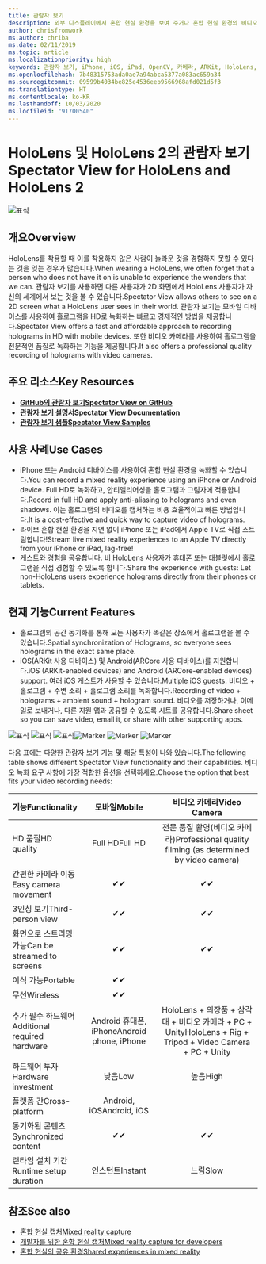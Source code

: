 ```yaml
---
title: 관람자 보기
description: 외부 디스플레이에서 혼합 현실 환경을 보여 주거나 혼합 현실 환경의 비디오를 녹화하는 수단으로 외부 디바이스에서 홀로그램을 시각화합니다.
author: chrisfromwork
ms.author: chriba
ms.date: 02/11/2019
ms.topic: article
ms.localizationpriority: high
keywords: 관람자 보기, iPhone, iOS, iPad, OpenCV, 카메라, ARKit, HoloLens, Mixed Reality, Mixed Reality Toolkit, 데모, 레코드
ms.openlocfilehash: 7b48315753ada0ae7a94abca5377a083ac659a34
ms.sourcegitcommit: 09599b4034be825e4536eeb9566968afd021d5f3
ms.translationtype: HT
ms.contentlocale: ko-KR
ms.lasthandoff: 10/03/2020
ms.locfileid: "91700540"
---
```

# <a name="spectator-view-for-hololens-and-hololens-2"></a><span data-ttu-id="bdd36-104">HoloLens 및 HoloLens 2의 관람자 보기</span><span class="sxs-lookup"><span data-stu-id="bdd36-104">Spectator View for HoloLens and HoloLens 2</span></span>

![표식](images/SpecViewPhoneHero.jpg)

## <a name="overview"></a><span data-ttu-id="bdd36-106">개요</span><span class="sxs-lookup"><span data-stu-id="bdd36-106">Overview</span></span>

<span data-ttu-id="bdd36-107">HoloLens를 착용할 때 이를 착용하지 않은 사람이 놀라운 것을 경험하지 못할 수 있다는 것을 잊는 경우가 많습니다.</span><span class="sxs-lookup"><span data-stu-id="bdd36-107">When wearing a HoloLens, we often forget that a person who does not have it on is unable to experience the wonders that we can.</span></span> <span data-ttu-id="bdd36-108">관람자 보기를 사용하면 다른 사용자가 2D 화면에서 HoloLens 사용자가 자신의 세계에서 보는 것을 볼 수 있습니다.</span><span class="sxs-lookup"><span data-stu-id="bdd36-108">Spectator View allows others to see on a 2D screen what a HoloLens user sees in their world.</span></span>
<span data-ttu-id="bdd36-109">관람자 보기는 모바일 디바이스를 사용하여 홀로그램을 HD로 녹화하는 빠르고 경제적인 방법을 제공합니다.</span><span class="sxs-lookup"><span data-stu-id="bdd36-109">Spectator View offers a fast and affordable approach to recording holograms in HD with mobile devices.</span></span> <span data-ttu-id="bdd36-110">또한 비디오 카메라를 사용하여 홀로그램을 전문적인 품질로 녹화하는 기능을 제공합니다.</span><span class="sxs-lookup"><span data-stu-id="bdd36-110">It also offers a professional quality recording of holograms with video cameras.</span></span>

## <a name="key-resources"></a><span data-ttu-id="bdd36-111">주요 리소스</span><span class="sxs-lookup"><span data-stu-id="bdd36-111">Key Resources</span></span>

* [<span data-ttu-id="bdd36-112">**GitHub의 관람자 보기**</span><span class="sxs-lookup"><span data-stu-id="bdd36-112">**Spectator View on GitHub**</span></span>](https://github.com/microsoft/MixedReality-SpectatorView)
* [<span data-ttu-id="bdd36-113">**관람자 보기 설명서**</span><span class="sxs-lookup"><span data-stu-id="bdd36-113">**Spectator View Documentation**</span></span>](https://microsoft.github.io/MixedReality-SpectatorView/README.html)
* [<span data-ttu-id="bdd36-114">**관람자 보기 샘플**</span><span class="sxs-lookup"><span data-stu-id="bdd36-114">**Spectator View Samples**</span></span>](https://github.com/microsoft/MixedReality-SpectatorView/tree/master/samples)

## <a name="use-cases"></a><span data-ttu-id="bdd36-115">사용 사례</span><span class="sxs-lookup"><span data-stu-id="bdd36-115">Use Cases</span></span>
* <span data-ttu-id="bdd36-116">iPhone 또는 Android 디바이스를 사용하여 혼합 현실 환경을 녹화할 수 있습니다.</span><span class="sxs-lookup"><span data-stu-id="bdd36-116">You can record a mixed reality experience using an iPhone or Android device.</span></span> <span data-ttu-id="bdd36-117">Full HD로 녹화하고, 안티앨리어싱을 홀로그램과 그림자에 적용합니다.</span><span class="sxs-lookup"><span data-stu-id="bdd36-117">Record in full HD and apply anti-aliasing to holograms and even shadows.</span></span> <span data-ttu-id="bdd36-118">이는 홀로그램의 비디오를 캡처하는 비용 효율적이고 빠른 방법입니다.</span><span class="sxs-lookup"><span data-stu-id="bdd36-118">It is a cost-effective and quick way to capture video of holograms.</span></span>
* <span data-ttu-id="bdd36-119">라이브 혼합 현실 환경을 지연 없이 iPhone 또는 iPad에서 Apple TV로 직접 스트림합니다!</span><span class="sxs-lookup"><span data-stu-id="bdd36-119">Stream live mixed reality experiences to an Apple TV directly from your iPhone or iPad, lag-free!</span></span>
* <span data-ttu-id="bdd36-120">게스트와 경험을 공유합니다. 비 HoloLens 사용자가 휴대폰 또는 태블릿에서 홀로그램을 직접 경험할 수 있도록 합니다.</span><span class="sxs-lookup"><span data-stu-id="bdd36-120">Share the experience with guests: Let non-HoloLens users experience holograms directly from their phones or tablets.</span></span>

## <a name="current-features"></a><span data-ttu-id="bdd36-121">현재 기능</span><span class="sxs-lookup"><span data-stu-id="bdd36-121">Current Features</span></span>

* <span data-ttu-id="bdd36-122">홀로그램의 공간 동기화를 통해 모든 사용자가 똑같은 장소에서 홀로그램을 볼 수 있습니다.</span><span class="sxs-lookup"><span data-stu-id="bdd36-122">Spatial synchronization of Holograms, so everyone sees holograms in the exact same place.</span></span>
* <span data-ttu-id="bdd36-123">iOS(ARKit 사용 디바이스) 및 Android(ARCore 사용 디바이스)를 지원합니다.</span><span class="sxs-lookup"><span data-stu-id="bdd36-123">iOS (ARKit-enabled devices) and Android (ARCore-enabled devices) support.</span></span>
<span data-ttu-id="bdd36-124">여러 iOS 게스트가 사용할 수 있습니다.</span><span class="sxs-lookup"><span data-stu-id="bdd36-124">Multiple iOS guests.</span></span>
<span data-ttu-id="bdd36-125">비디오 + 홀로그램 + 주변 소리 + 홀로그램 소리를 녹화합니다.</span><span class="sxs-lookup"><span data-stu-id="bdd36-125">Recording of video + holograms + ambient sound + hologram sound.</span></span>
<span data-ttu-id="bdd36-126">비디오를 저장하거나, 이메일로 보내거나, 다른 지원 앱과 공유할 수 있도록 시트를 공유합니다.</span><span class="sxs-lookup"><span data-stu-id="bdd36-126">Share sheet so you can save video, email it, or share with other supporting apps.</span></span>

<span data-ttu-id="bdd36-127">![표식](images/SpecViewPhoneDemo.jpg)
![표식](images/hololensspectatorview-500px.jpg) ![표식](images/spectatorview-300px.png)</span><span class="sxs-lookup"><span data-stu-id="bdd36-127">![Marker](images/SpecViewPhoneDemo.jpg)
![Marker](images/hololensspectatorview-500px.jpg) ![Marker](images/spectatorview-300px.png)</span></span>

<span data-ttu-id="bdd36-128">다음 표에는 다양한 관람자 보기 기능 및 해당 특성이 나와 있습니다.</span><span class="sxs-lookup"><span data-stu-id="bdd36-128">The following table shows different Spectator View functionality and their capabilities.</span></span> <span data-ttu-id="bdd36-129">비디오 녹화 요구 사항에 가장 적합한 옵션을 선택하세요.</span><span class="sxs-lookup"><span data-stu-id="bdd36-129">Choose the option that best fits your video recording needs:</span></span>

|      <span data-ttu-id="bdd36-130">기능</span><span class="sxs-lookup"><span data-stu-id="bdd36-130">Functionality</span></span>                                | <span data-ttu-id="bdd36-131">모바일</span><span class="sxs-lookup"><span data-stu-id="bdd36-131">Mobile</span></span>                  |                    <span data-ttu-id="bdd36-132">비디오 카메라</span><span class="sxs-lookup"><span data-stu-id="bdd36-132">Video Camera</span></span>              |
|--------------------------------------|:-----------------------:|:-------------------------------------------:|
| <span data-ttu-id="bdd36-133">HD 품질</span><span class="sxs-lookup"><span data-stu-id="bdd36-133">HD quality</span></span>                           |         <span data-ttu-id="bdd36-134">Full HD</span><span class="sxs-lookup"><span data-stu-id="bdd36-134">Full HD</span></span>         |        <span data-ttu-id="bdd36-135">전문 품질 촬영(비디오 카메라)</span><span class="sxs-lookup"><span data-stu-id="bdd36-135">Professional quality filming (as determined by video camera)</span></span>      |
| <span data-ttu-id="bdd36-136">간편한 카메라 이동</span><span class="sxs-lookup"><span data-stu-id="bdd36-136">Easy camera movement</span></span>                 |            <span data-ttu-id="bdd36-137">✔</span><span class="sxs-lookup"><span data-stu-id="bdd36-137">✔</span></span>            |                      <span data-ttu-id="bdd36-138">✔</span><span class="sxs-lookup"><span data-stu-id="bdd36-138">✔</span></span>                      |
| <span data-ttu-id="bdd36-139">3인칭 보기</span><span class="sxs-lookup"><span data-stu-id="bdd36-139">Third-person view</span></span>                    |            <span data-ttu-id="bdd36-140">✔</span><span class="sxs-lookup"><span data-stu-id="bdd36-140">✔</span></span>            |                      <span data-ttu-id="bdd36-141">✔</span><span class="sxs-lookup"><span data-stu-id="bdd36-141">✔</span></span>                      |
| <span data-ttu-id="bdd36-142">화면으로 스트리밍 가능</span><span class="sxs-lookup"><span data-stu-id="bdd36-142">Can be streamed to screens</span></span>           |            <span data-ttu-id="bdd36-143">✔</span><span class="sxs-lookup"><span data-stu-id="bdd36-143">✔</span></span>            |                      <span data-ttu-id="bdd36-144">✔</span><span class="sxs-lookup"><span data-stu-id="bdd36-144">✔</span></span>                      |
| <span data-ttu-id="bdd36-145">이식 가능</span><span class="sxs-lookup"><span data-stu-id="bdd36-145">Portable</span></span>                             |            <span data-ttu-id="bdd36-146">✔</span><span class="sxs-lookup"><span data-stu-id="bdd36-146">✔</span></span>            |                                             |
| <span data-ttu-id="bdd36-147">무선</span><span class="sxs-lookup"><span data-stu-id="bdd36-147">Wireless</span></span>                             |            <span data-ttu-id="bdd36-148">✔</span><span class="sxs-lookup"><span data-stu-id="bdd36-148">✔</span></span>            |                                             |
| <span data-ttu-id="bdd36-149">추가 필수 하드웨어</span><span class="sxs-lookup"><span data-stu-id="bdd36-149">Additional required hardware</span></span>         |     <span data-ttu-id="bdd36-150">Android 휴대폰, iPhone</span><span class="sxs-lookup"><span data-stu-id="bdd36-150">Android phone, iPhone</span></span>    | <span data-ttu-id="bdd36-151">HoloLens + 의장품 + 삼각대 + 비디오 카메라 + PC + Unity</span><span class="sxs-lookup"><span data-stu-id="bdd36-151">HoloLens + Rig + Tripod + Video Camera + PC + Unity</span></span> |
| <span data-ttu-id="bdd36-152">하드웨어 투자</span><span class="sxs-lookup"><span data-stu-id="bdd36-152">Hardware investment</span></span>                  |           <span data-ttu-id="bdd36-153">낮음</span><span class="sxs-lookup"><span data-stu-id="bdd36-153">Low</span></span>            |                     <span data-ttu-id="bdd36-154">높음</span><span class="sxs-lookup"><span data-stu-id="bdd36-154">High</span></span>                    |
| <span data-ttu-id="bdd36-155">플랫폼 간</span><span class="sxs-lookup"><span data-stu-id="bdd36-155">Cross-platform</span></span>                       |           <span data-ttu-id="bdd36-156">Android, iOS</span><span class="sxs-lookup"><span data-stu-id="bdd36-156">Android, iOS</span></span>   |                                             |
| <span data-ttu-id="bdd36-157">동기화된 콘텐츠</span><span class="sxs-lookup"><span data-stu-id="bdd36-157">Synchronized content</span></span>                 |            <span data-ttu-id="bdd36-158">✔</span><span class="sxs-lookup"><span data-stu-id="bdd36-158">✔</span></span>            |                      <span data-ttu-id="bdd36-159">✔</span><span class="sxs-lookup"><span data-stu-id="bdd36-159">✔</span></span>                      |
| <span data-ttu-id="bdd36-160">런타임 설치 기간</span><span class="sxs-lookup"><span data-stu-id="bdd36-160">Runtime setup duration</span></span>               |         <span data-ttu-id="bdd36-161">인스턴트</span><span class="sxs-lookup"><span data-stu-id="bdd36-161">Instant</span></span>          |                     <span data-ttu-id="bdd36-162">느림</span><span class="sxs-lookup"><span data-stu-id="bdd36-162">Slow</span></span>                    |
## <a name="see-also"></a><span data-ttu-id="bdd36-163">참조</span><span class="sxs-lookup"><span data-stu-id="bdd36-163">See also</span></span>

* [<span data-ttu-id="bdd36-164">혼합 현실 캡처</span><span class="sxs-lookup"><span data-stu-id="bdd36-164">Mixed reality capture</span></span>](../../mixed-reality-capture.md) 
* [<span data-ttu-id="bdd36-165">개발자를 위한 혼합 현실 캡처</span><span class="sxs-lookup"><span data-stu-id="bdd36-165">Mixed reality capture for developers</span></span>](mixed-reality-capture-for-developers.md)
* [<span data-ttu-id="bdd36-166">혼합 현실의 공유 환경</span><span class="sxs-lookup"><span data-stu-id="bdd36-166">Shared experiences in mixed reality</span></span>](shared-experiences-in-mixed-reality.md)
